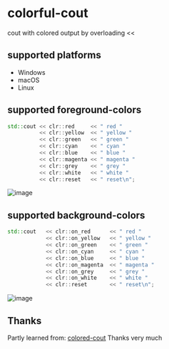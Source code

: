 # colorful-cout
cout with colored output by overloading &lt;&lt;

## supported platforms
- Windows
- macOS
- Linux

## supported foreground-colors
```cpp
std::cout << clr::red     << " red "
          << clr::yellow  << " yellow "
          << clr::green   << " green "
          << clr::cyan    << " cyan "
          << clr::blue    << " blue "
          << clr::magenta << " magenta "
          << clr::grey    << " grey "
          << clr::white   << " white "
          << clr::reset   << " reset\n";
```
![image](https://user-images.githubusercontent.com/98309632/202897381-083aa68d-6207-459b-b278-797e99e2558d.png)

## supported background-colors
```cpp
std::cout   << clr::on_red      << " red "
            << clr::on_yellow   << " yellow "
            << clr::on_green    << " green "
            << clr::on_cyan     << " cyan "
            << clr::on_blue     << " blue "
            << clr::on_magenta  << " magenta "
            << clr::on_grey     << " grey "
            << clr::on_white    << " white "
            << clr::reset       << " reset\n";
```
![image](https://user-images.githubusercontent.com/98309632/202897702-e45da53e-e301-4eb4-8695-59e9d1d5a4db.png)

## Thanks
Partly learned from: [colored-cout](https://github.com/yurablok/colored-cout)
Thanks very much
